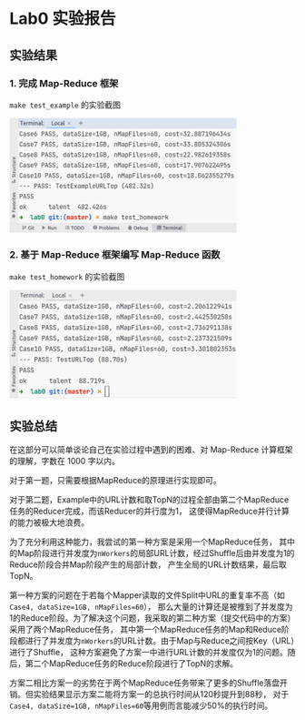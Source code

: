# Lab0 实验报告

## 实验结果

### 1. 完成 Map-Reduce 框架

`make test_example` 的实验截图

<img src="images/1.png"
     alt="实验截图1"
     style="width: 400px;" />


### 2. 基于 Map-Reduce 框架编写 Map-Reduce 函数

`make test_homework` 的实验截图

<img src="images/2.png"
     alt="实验截图2"
     style="width: 400px;" />

## 实验总结

在这部分可以简单谈论自己在实验过程中遇到的困难、对 Map-Reduce 计算框架的理解，字数在 1000 字以内。

对于第一题，只需要根据MapReduce的原理进行实现即可。

对于第二题，Example中的URL计数和取TopN的过程全部由第二个MapReduce任务的Reducer完成，而该Reducer的并行度为1，
这使得MapReduce并行计算的能力被极大地浪费。

为了充分利用这种能力，我尝试的第一种方案是采用一个MapReduce任务，
其中的Map阶段进行并发度为`nWorkers`的局部URL计数，经过Shuffle后由并发度为1的Reduce阶段合并Map阶段产生的局部计数，
产生全局的URL计数结果，最后取TopN。

第一种方案的问题在于若每个Mapper读取的文件Split中URL的重复率不高（如`Case4, dataSize=1GB, nMapFiles=60`），
那么大量的计算还是被推到了并发度为1的Reduce阶段。为了解决这个问题，我采取的第二种方案（提交代码中的方案）采用了两个MapReduce任务，
其中第一个MapReduce任务的Map和Reduce阶段都进行了并发度为`nWorkers`的URL计数。由于Map与Reduce之间按Key（URL）进行了Shuffle，
这种方案避免了方案一中进行URL计数的并发度仅为1的问题。随后，第二个MapReduce任务的Reduce阶段进行了TopN的求解。

方案二相比方案一的劣势在于两个MapReduce任务带来了更多的Shuffle落盘开销。但实验结果显示方案二能将方案一的总执行时间从120秒提升到88秒，
对于`Case4, dataSize=1GB, nMapFiles=60`等用例而言能减少50%的执行时间。
